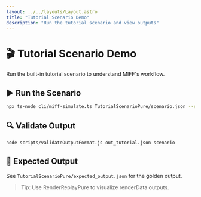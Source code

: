 ```yaml
---
layout: ../../layouts/Layout.astro
title: "Tutorial Scenario Demo"
description: "Run the tutorial scenario and view outputs"
---
```


# 🎬 Tutorial Scenario Demo

Run the built-in tutorial scenario to understand MIFF's workflow.

## ▶️ Run the Scenario

```bash
npx ts-node cli/miff-simulate.ts TutorialScenarioPure/scenario.json --seed 123 > out_tutorial.json
```

## 🔍 Validate Output

```bash
node scripts/validateOutputFormat.js out_tutorial.json scenario
```

## 📄 Expected Output

See `TutorialScenarioPure/expected_output.json` for the golden output.

> Tip: Use RenderReplayPure to visualize renderData outputs.